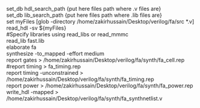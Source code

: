 set_db hdl_search_path {put here files path where .v files are} <br/>
set_db lib_search_path {put here files path where .lib files are} <br/>
set myFiles [glob -directory /home/zakirhussain/Desktop/verilog/fa/src *.v] <br/>
read_hdl -sv ${myFiles} <br/>
#Specify libraries using read_libs or read_mmmc <br/>
read_lib fast.lib <br/>
elaborate fa <br/>
synthesize -to_mapped -effort medium <br/>
report gates  > /home/zakirhussain/Desktop/verilog/fa/synth/fa_cell.rep <br/>
#report timing > fa_timing.rep <br/>
report timing -unconstrained > /home/zakirhussain/Desktop/verilog/fa/synth/fa_timing.rep <br/>
report power  > /home/zakirhussain/Desktop/verilog/fa/synth/fa_power.rep <br/>
write_hdl -mapped >  /home/zakirhussain/Desktop/verilog/fa/synth/fa_synthnetlist.v <br/>
